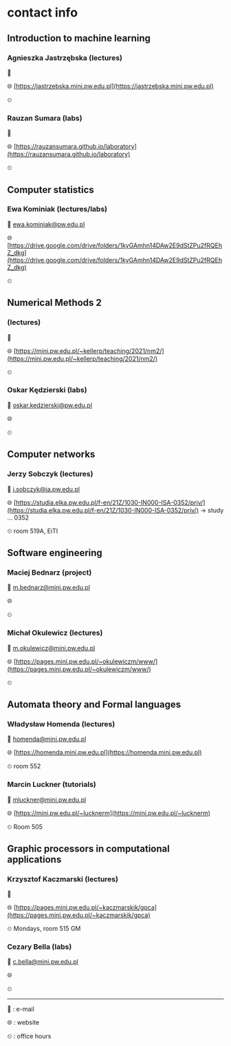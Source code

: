 # contact info

## Introduction to machine learning

### Agnieszka Jastrzębska (lectures)

📧

🌐 [https://jastrzebska.mini.pw.edu.pl](https://jastrzebska.mini.pw.edu.pl)

<!-- password: 1q2w3e4r -->

⏲

### Rauzan Sumara (labs)

📧

🌐 [https://rauzansumara.github.io/laboratory](https://rauzansumara.github.io/laboratory)

⏲

## Computer statistics

### Ewa Kominiak (lectures/labs)

📧 ewa.kominiak@pw.edu.pl

🌐 [https://drive.google.com/drive/folders/1kyGAmhn14DAw2E9dStZPu2fRQEhZ_dkg](https://drive.google.com/drive/folders/1kyGAmhn14DAw2E9dStZPu2fRQEhZ_dkg)

⏲

## Numerical Methods 2

### (lectures)

📧

🌐 [https://mini.pw.edu.pl/~kellerp/teaching/2021/nm2/](https://mini.pw.edu.pl/~kellerp/teaching/2021/nm2/)

⏲

### Oskar Kędzierski (labs)

📧 oskar.kedzierski@pw.edu.pl

🌐 []()

⏲

## Computer networks

### Jerzy Sobczyk (lectures)

📧 j.sobczyk@ia.pw.edu.pl

🌐 [https://studia.elka.pw.edu.pl/f-en/21Z/1030-IN000-ISA-0352/priv/](https://studia.elka.pw.edu.pl/f-en/21Z/1030-IN000-ISA-0352/priv/) -> study $\dots$ 0352

⏲ room 519A, EiTI

## Software engineering

### Maciej Bednarz (project)

📧 m.bednarz@mini.pw.edu.pl

🌐 []()

⏲

### Michał Okulewicz (lectures)

📧 m.okulewicz@mini.pw.edu.pl

🌐 [https://pages.mini.pw.edu.pl/~okulewiczm/www/](https://pages.mini.pw.edu.pl/~okulewiczm/www/)

⏲

## Automata theory and Formal languages

### Władysław Homenda (lectures)

📧 homenda@mini.pw.edu.pl

🌐 [https://homenda.mini.pw.edu.pl](https://homenda.mini.pw.edu.pl)

⏲ room 552

### Marcin Luckner (tutorials)

📧 mluckner@mini.pw.edu.pl

🌐 [https://mini.pw.edu.pl/~lucknerm](https://mini.pw.edu.pl/~lucknerm)

⏲ Room 505

## Graphic processors in computational applications

### Krzysztof Kaczmarski (lectures)

📧

🌐 [https://pages.mini.pw.edu.pl/~kaczmarskik/gpca](https://pages.mini.pw.edu.pl/~kaczmarskik/gpca)

⏲ Mondays, room 515 GM

### Cezary Bella (labs)

📧 c.bella@mini.pw.edu.pl

🌐 []()

⏲

---

📧 : e-mail

🌐 : website

⏲ : office hours
